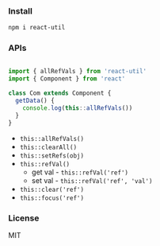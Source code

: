 
### Install

```bash
npm i react-util
```

### APIs

```js

import { allRefVals } from 'react-util'
import { Component } from 'react'

class Com extends Component {
  getData() {
    console.log(this::allRefVals())
  }
}

```

* `this::allRefVals()`
* `this::clearAll()`
* `this::setRefs(obj)`
* `this::refVal()`
  - get val - `this::refVal('ref')`
  - set val - `this::refVal('ref', 'val')`
* `this::clear('ref')`
* `this::focus('ref')`

### License
MIT
